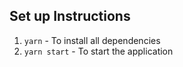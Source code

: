 ## Set up Instructions
1. `yarn` - To install all dependencies
2. `yarn start` - To start the application
